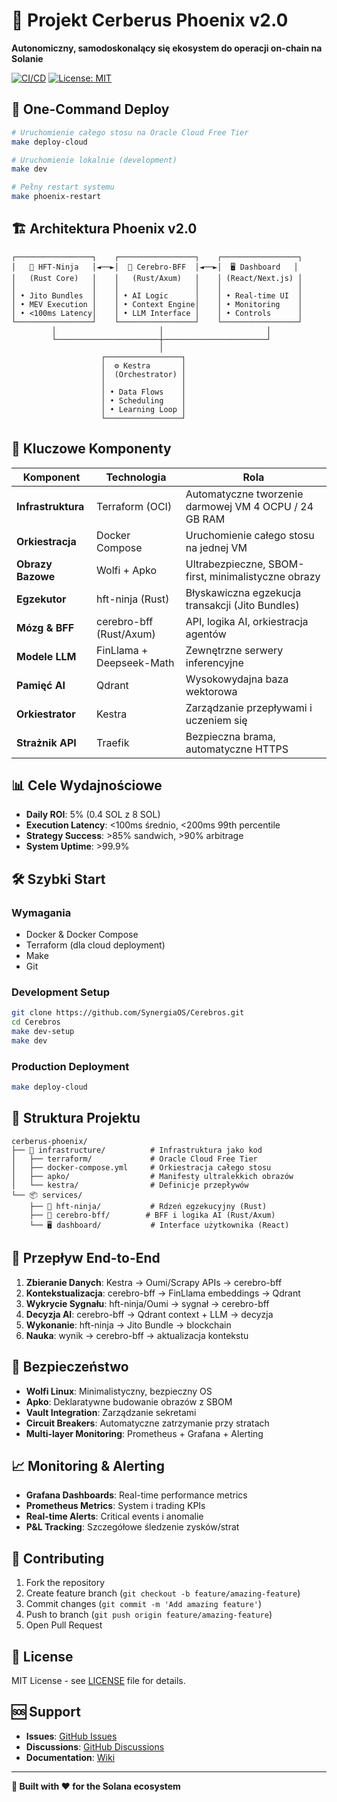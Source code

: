 # 🐺 Projekt Cerberus Phoenix v2.0

**Autonomiczny, samodoskonalący się ekosystem do operacji on-chain na Solanie**

[![CI/CD](https://github.com/SynergiaOS/Cerebros/workflows/CI/badge.svg)](https://github.com/SynergiaOS/Cerebros/actions)
[![License: MIT](https://img.shields.io/badge/License-MIT-yellow.svg)](https://opensource.org/licenses/MIT)

## 🚀 One-Command Deploy

```bash
# Uruchomienie całego stosu na Oracle Cloud Free Tier
make deploy-cloud

# Uruchomienie lokalnie (development)
make dev

# Pełny restart systemu
make phoenix-restart
```

## 🏗️ Architektura Phoenix v2.0

```
┌─────────────────┐    ┌─────────────────┐    ┌─────────────────┐
│   🥷 HFT-Ninja   │◄──►│  🧠 Cerebro-BFF  │◄──►│  🖥️ Dashboard   │
│   (Rust Core)   │    │   (Rust/Axum)   │    │ (React/Next.js) │
│                 │    │                 │    │                 │
│ • Jito Bundles  │    │ • AI Logic      │    │ • Real-time UI  │
│ • MEV Execution │    │ • Context Engine│    │ • Monitoring    │
│ • <100ms Latency│    │ • LLM Interface │    │ • Controls      │
└─────────────────┘    └─────────────────┘    └─────────────────┘
         │                       │                       │
         └───────────────────────┼───────────────────────┘
                                 │
                    ┌─────────────────┐
                    │  ⚙️ Kestra       │
                    │  (Orchestrator) │
                    │                 │
                    │ • Data Flows    │
                    │ • Scheduling    │
                    │ • Learning Loop │
                    └─────────────────┘
```

## 🎯 Kluczowe Komponenty

| Komponent | Technologia | Rola |
|-----------|-------------|------|
| **Infrastruktura** | Terraform (OCI) | Automatyczne tworzenie darmowej VM 4 OCPU / 24 GB RAM |
| **Orkiestracja** | Docker Compose | Uruchomienie całego stosu na jednej VM |
| **Obrazy Bazowe** | Wolfi + Apko | Ultrabezpieczne, SBOM-first, minimalistyczne obrazy |
| **Egzekutor** | hft-ninja (Rust) | Błyskawiczna egzekucja transakcji (Jito Bundles) |
| **Mózg & BFF** | cerebro-bff (Rust/Axum) | API, logika AI, orkiestracja agentów |
| **Modele LLM** | FinLlama + Deepseek-Math | Zewnętrzne serwery inferencyjne |
| **Pamięć AI** | Qdrant | Wysokowydajna baza wektorowa |
| **Orkiestrator** | Kestra | Zarządzanie przepływami i uczeniem się |
| **Strażnik API** | Traefik | Bezpieczna brama, automatyczne HTTPS |

## 📊 Cele Wydajnościowe

- **Daily ROI**: 5% (0.4 SOL z 8 SOL)
- **Execution Latency**: <100ms średnio, <200ms 99th percentile
- **Strategy Success**: >85% sandwich, >90% arbitrage
- **System Uptime**: >99.9%

## 🛠️ Szybki Start

### Wymagania
- Docker & Docker Compose
- Terraform (dla cloud deployment)
- Make
- Git

### Development Setup
```bash
git clone https://github.com/SynergiaOS/Cerebros.git
cd Cerebros
make dev-setup
make dev
```

### Production Deployment
```bash
make deploy-cloud
```

## 📁 Struktura Projektu

```
cerberus-phoenix/
├── 🚀 infrastructure/          # Infrastruktura jako kod
│   ├── terraform/             # Oracle Cloud Free Tier
│   ├── docker-compose.yml     # Orkiestracja całego stosu
│   ├── apko/                  # Manifesty ultralekkich obrazów
│   └── kestra/                # Definicje przepływów
└── 📦 services/
    ├── 🥷 hft-ninja/           # Rdzeń egzekucyjny (Rust)
    ├── 🧠 cerebro-bff/        # BFF i logika AI (Rust/Axum)
    └── 🖥️ dashboard/           # Interface użytkownika (React)
```

## 🔄 Przepływ End-to-End

1. **Zbieranie Danych**: Kestra → Oumi/Scrapy APIs → cerebro-bff
2. **Kontekstualizacja**: cerebro-bff → FinLlama embeddings → Qdrant
3. **Wykrycie Sygnału**: hft-ninja/Oumi → sygnał → cerebro-bff
4. **Decyzja AI**: cerebro-bff → Qdrant context + LLM → decyzja
5. **Wykonanie**: hft-ninja → Jito Bundle → blockchain
6. **Nauka**: wynik → cerebro-bff → aktualizacja kontekstu

## 🚨 Bezpieczeństwo

- **Wolfi Linux**: Minimalistyczny, bezpieczny OS
- **Apko**: Deklaratywne budowanie obrazów z SBOM
- **Vault Integration**: Zarządzanie sekretami
- **Circuit Breakers**: Automatyczne zatrzymanie przy stratach
- **Multi-layer Monitoring**: Prometheus + Grafana + Alerting

## 📈 Monitoring & Alerting

- **Grafana Dashboards**: Real-time performance metrics
- **Prometheus Metrics**: System i trading KPIs
- **Real-time Alerts**: Critical events i anomalie
- **P&L Tracking**: Szczegółowe śledzenie zysków/strat

## 🤝 Contributing

1. Fork the repository
2. Create feature branch (`git checkout -b feature/amazing-feature`)
3. Commit changes (`git commit -m 'Add amazing feature'`)
4. Push to branch (`git push origin feature/amazing-feature`)
5. Open Pull Request

## 📄 License

MIT License - see [LICENSE](LICENSE) file for details.

## 🆘 Support

- **Issues**: [GitHub Issues](https://github.com/SynergiaOS/Cerebros/issues)
- **Discussions**: [GitHub Discussions](https://github.com/SynergiaOS/Cerebros/discussions)
- **Documentation**: [Wiki](https://github.com/SynergiaOS/Cerebros/wiki)

---

**🥷 Built with ❤️ for the Solana ecosystem**
